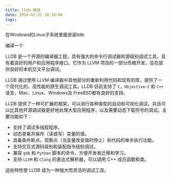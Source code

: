 ```yaml
---
title: lldb-编译
date: 2024-02-22 18:16:04
tags:
---
```

在Windows的Linux子系统里面安装lldb

编译一个

LLDB 是一个开源的编译器工程，具有强大的命令行调试器和源级别调试工具，且有着良好的用户和应用程序接口。它作为 LLVM 项目的一部分而被开发，旨在提供良好的本机交叉平台调试。

LLDB 通过使用 LLVM 编译器中其他部分的重新利用代码和现有的库，提供了一个现代化的，高性能的原生调试工具。LLDB 目前支持了 `C`，`Objective-C` 和 `C++` 语言，Mac、Linux、Windows及 FreeBSD都有良好的支持。

LLDB 提供了一种可扩展的框架，可以进行各种类型的自动和可视化调试，并且可以比其他开源调试器更好地处理大型应用程序，以及需要动态下载符号的调试。主要功能如下： 

- 支持了调试多线程程序。
- 动态查看并操作（读或写）变量的值。
- 具备条件断点，观察点（当变量改变值时停止）和代码的单步执行功能。
- 支持交互式源码级别和装配指令级别调试。
- 兼容 `gdb` 和 `Python` 脚本的命令，方便开发者迁移和学习。
- 支持 `LLVM` 和 `Clang` 的表达式解析器，可以调用 C++ 成员函数和类。

这些特性使 LLDB 成为一种强大而灵活的调试工具。